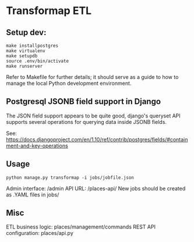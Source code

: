 # Transformap ETL

## Setup dev:

    make installpostgres
    make virtualenv
    make setupdb
    source .env/bin/activate
    make runserver

Refer to Makefile for further details; it should serve as a guide to how to
manage the local Python development environment.

## Postgresql JSONB field support in Django

The JSON field support appears to be quite good, django's queryset API supports
several operations for querying data inside JSONB fields.

See: https://docs.djangoproject.com/en/1.10/ref/contrib/postgres/fields/#containment-and-key-operations

## Usage

    python manage.py transformap -i jobs/jobfile.json

Admin interface: /admin
API URL: /places-api/
New jobs should be created as .YAML files in jobs/

## Misc

ETL business logic: places/management/commands
REST API configuration: places/api.py




